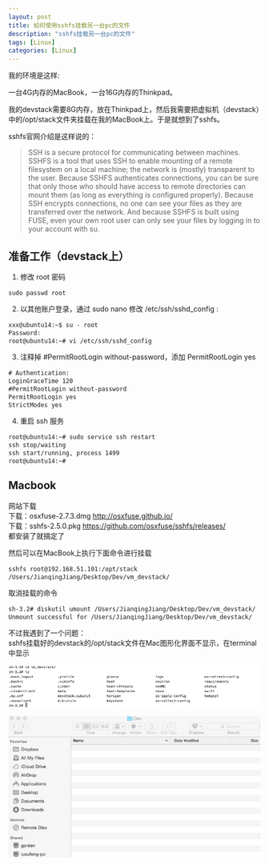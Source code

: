 ```yaml
---
layout: post
title: 如何使用sshfs挂载另一台pc的文件
description: "sshfs挂载另一台pc的文件"
tags: [Linux]
categories: [Linux]
---
```




我的环境是这样:  

一台4G内存的MacBook，一台16G内存的Thinkpad。  

我的devstack需要8G内存，放在Thinkpad上，然后我需要把虚拟机（devstack）中的/opt/stack文件夹挂载在我的MacBook上。于是就想到了sshfs。

sshfs官网介绍是这样说的：  

>SSH is a secure protocol for communicating between machines. SSHFS is a tool that uses SSH to enable mounting of a remote filesystem on a local machine; the network is (mostly) transparent to the user. Because SSHFS authenticates connections, you can be sure that only those who should have access to remote directories can mount them (as long as everything is configured properly).  Because SSH encrypts connections, no one can see your files as they are transferred over the network. And because SSHFS is built using FUSE, even your own root user can only see your files by logging in to your account with su.

##  准备工作（devstack上）


1. 修改 root 密码

```
sudo passwd root  
```

2. 以其他账户登录，通过 sudo nano 修改 /etc/ssh/sshd_config :

```
xxx@ubuntu14:~$ su - root
Password:
root@ubuntu14:~# vi /etc/ssh/sshd_config
```

3. 注释掉 #PermitRootLogin without-password，添加 PermitRootLogin yes

```
# Authentication:
LoginGraceTime 120
#PermitRootLogin without-password
PermitRootLogin yes
StrictModes yes
```

4. 重启 ssh  服务

```
root@ubuntu14:~# sudo service ssh restart
ssh stop/waiting
ssh start/running, process 1499
root@ubuntu14:~#
```

## Macbook 

网站下载  
下载：osxfuse-2.7.3.dmg http://osxfuse.github.io/  
下载：sshfs-2.5.0.pkg https://github.com/osxfuse/sshfs/releases/  
都安装了就搞定了  


然后可以在MacBook上执行下面命令进行挂载  

```
sshfs root@192.168.51.101:/opt/stack /Users/JianqingJiang/Desktop/Dev/vm_devstack/
```

取消挂载的命令  

```
sh-3.2# diskutil umount /Users/JianqingJiang/Desktop/Dev/vm_devstack/
Unmount successful for /Users/JianqingJiang/Desktop/Dev/vm_devstack/
```


不过我遇到了一个问题：  
sshfs挂载好的devstack的/opt/stack文件在Mac图形化界面不显示，在terminal中显示


![image](/images/sshfs/1.png)

![image](/images/sshfs/2.png)